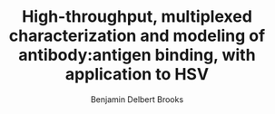 ---
author: Benjamin Delbert Brooks
funder: National Institutes of Health (US)
layout: grant
link:
- https://www.niaid.nih.gov/sites/default/files/R43-Brooks-Application.pdf
- https://www.niaid.nih.gov/sites/default/files/R43-Brooks-Summary-Statement.pdf
link_name:
- Proposal
- Summary Statement
program: R41, R42, R43, R44
status: funded
title: High-throughput, multiplexed characterization and modeling of antibody:antigen
  binding, with application to HSV
year: 2016
---